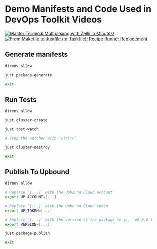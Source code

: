 # Demo Manifests and Code Used in DevOps Toolkit Videos

[![Master Terminal Multiplexing with Zellij in Minutes!](https://img.youtube.com/vi/ZndhImXIGlg/0.jpg)](https://youtu.be/ZndhImXIGlg)
[![From Makefile to Justfile (or Taskfile): Recipe Runner Replacement](https://img.youtube.com/vi/hgNN2wOE7lc/0.jpg)](https://youtu.be/hgNN2wOE7lc)

## Generate manifests

```bash
direnv allow

just package-generate

exit
```

## Run Tests

```bash
direnv allow

just cluster-create

just test-watch

# Stop the watcher with `ctrl+c`

just cluster-destroy

exit
```

## Publish To Upbound

```bash
direnv allow

# Replace `[...]` with the Upbound Cloud account
export UP_ACCOUNT=[...]

# Replace `[...]` with the Upbound Cloud token
export UP_TOKEN=[...]

# Replace `[...]` with the version of the package (e.g., `v0.5.0`)
export VERSION=[...]

just package-publish

exit
```
